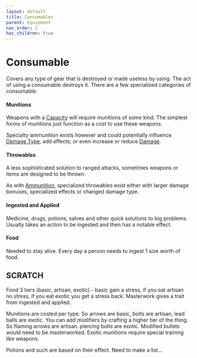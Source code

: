 ```yaml
---
layout: default
title: Consumables
parent: Equipment
nav_order: 2
has_children: true
---
```

# Consumable
Covers any type of gear that is destroyed or made useless by using. The act of using a consumable destroys it. There are a few specialized categories of consumable:
#### Munitions
Weapons with a [Capacity](Weapon-Traits#Capacity(X,%20Type)) will require munitions of some kind. The simplest forms of munitions just function as a cost to use these weapons.

Specialty ammunition exists however and could potentially influence [Damage Type](Weapons#Damage%20Type), add effects, or even increase or reduce [Damage](Game/Core/Terminology#Damage).

#### Throwables
A less sophisticated solution to ranged attacks, sometimes weapons or items are designed to be thrown. 

As with [Ammunition](#Ammunition), specialized throwables exist either with larger damage bonuses, specialized effects or changed damage type.

#### Ingested and Applied
Medicine, drugs, potions, salves and other quick solutions to big problems. Usually takes an action to be ingested and then has a notable effect. 

#### Food
Needed to stay alive. Every day a person needs to ingest 1 size worth of food.

## SCRATCH
Food 3 tiers (basic, artisan, exotic) - basic gain a stress, if you eat artisan no stress, if you eat exotic you get a stress back. Masterwork gives a trait from ingested and applied.

Munitions are costed per type. So arrows are basic, bolts are artisan, lead balls are exotic. You can add modifiers by crafting a higher tier of the thing. So flaming arrows are artisan. piercing bolts are exotic. Modified bullets would need to be masterworked. Exotic munitions require special training like weapons. 

Potions and such are based on their effect. Need to make a list…